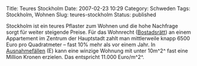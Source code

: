 Title: Teures Stockholm
Date: 2007-02-23 10:29
Category: Schweden
Tags: Stockholm, Wohnen
Slug: teures-stockholm
Status: published

Stockholm ist ein teures Pflaster zum Wohnen und die hohe Nachfrage
sorgt für weiter steigende Preise. Für das Wohnrecht
([Bostadsrätt](http://www.fiket.de/2006/05/28/wort-der-woche-bostadsraett/))
an einem Appartement im Zentrum der Hauptstadt zahlt man mittlerweile
knapp 6500 Euro pro Quadratmeter – fast 10% mehr als vor einem Jahr. In
[Ausnahmefällen](http://www.thelocal.se/6495/20070222/) (E) kann eine
winzige Wohnung mit unter 10m^2^ fast eine Million Kronen erzielen. Das
entspricht 11.000 Euro/m^2^.

